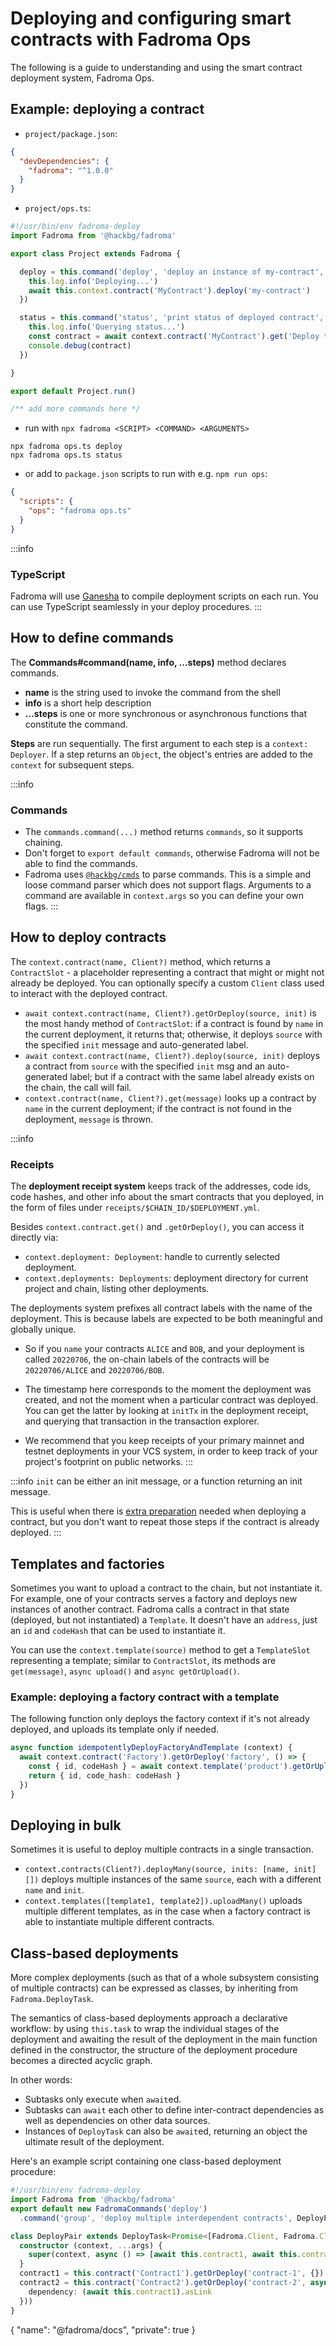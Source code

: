 # Deploying and configuring smart contracts with Fadroma Ops

The following is a guide to understanding and using the smart contract
deployment system, Fadroma Ops.

## Example: deploying a contract

* `project/package.json`:

```json
{
  "devDependencies": {
    "fadroma": "^1.0.0"
  }
}
```

* `project/ops.ts`:

```typescript
#!/usr/bin/env fadroma-deploy
import Fadroma from '@hackbg/fadroma'

export class Project extends Fadroma {

  deploy = this.command('deploy', 'deploy an instance of my-contract', async () => {
    this.log.info('Deploying...')
    await this.context.contract('MyContract').deploy('my-contract')
  })

  status = this.command('status', 'print status of deployed contract', async () => {
    this.log.info('Querying status...')
    const contract = await context.contract('MyContract').get('Deploy the contract first.').populate()
    console.debug(contract)
  })

}

export default Project.run()

/** add more commands here */
```

* run with `npx fadroma <SCRIPT> <COMMAND> <ARGUMENTS>`

```shell
npx fadroma ops.ts deploy
npx fadroma ops.ts status
```

* or add to `package.json` scripts to run with e.g. `npm run ops`:

```json
{
  "scripts": {
    "ops": "fadroma ops.ts"
  }
}
```

:::info
### TypeScript

Fadroma will use [Ganesha](https://github.com/hackbg/ganesha) to compile
deployment scripts on each run. You can use TypeScript seamlessly in your
deploy procedures.
:::

## How to define commands

The **Commands#command(name, info, ...steps)** method declares commands.

  * **name** is the string used to invoke the command from the shell
  * **info** is a short help description
  * **...steps** is one or more synchronous or asynchronous functions that constitute the command.

**Steps** are run sequentially. The first argument to each step is a `context: Deployer`.
If a step returns an `Object`, the object's entries are added to the `context` for subsequent
steps.

:::info
### Commands

* The `commands.command(...)` method returns `commands`, so it supports chaining.
* Don't forget to `export default commands`, otherwise Fadroma will not be able to find the commands.
* Fadroma uses [`@hackbg/cmds`](https://github.com/hackbg/toolbox/blob/main/cmds/cmds.ts)
  to parse commands. This is a simple and loose command parser which does not support flags.
  Arguments to a command are available in `context.args` so you can define your own flags.
:::

## How to deploy contracts

The `context.contract(name, Client?)` method, which returns a `ContractSlot` - a placeholder
representing a contract that might or might not already be deployed. You can optionally specify
a custom `Client` class used to interact with the deployed contract.

  * `await context.contract(name, Client?).getOrDeploy(source, init)` is the most handy method
    of `ContractSlot`: if a contract is found by `name` in the current deployment, it returns that;
    otherwise, it deploys `source` with the specified `init` message and auto-generated label.
  * `await context.contract(name, Client?).deploy(source, init)` deploys a contract from `source`
    with the specified `init` msg and an auto-generated label; but if a contract with the same
    label already exists on the chain, the call will fail.
  * `context.contract(name, Client?).get(message)` looks up a contract by `name` in the current
    deployment; if the contract is not found in the deployment, `message` is thrown.

:::info
### Receipts

The **deployment receipt system** keeps track of the addresses, code ids, code hashes, and other
info about the smart contracts that you deployed, in the form of files under
`receipts/$CHAIN_ID/$DEPLOYMENT.yml`.

Besides `context.contract.get()` and `.getOrDeploy()`, you can access it directly via:
* `context.deployment: Deployment`: handle to currently selected deployment.
* `context.deployments: Deployments`: deployment directory for current project and chain,
  listing other deployments.

The deployments system prefixes all contract labels with the name of the deployment.
This is because labels are expected to be both meaningful and globally unique.

* So if you `name` your contracts `ALICE` and `BOB`, and your deployment is called `20220706`,
  the on-chain labels of the contracts will be `20220706/ALICE` and `20220706/BOB`.

* The timestamp here corresponds to the moment the deployment was created, and not the moment
  when a particular contract was deployed. You can get the latter by looking at `initTx` in the
  deployment receipt, and querying that transaction in the transaction explorer.

* We recommend that you keep receipts of your primary mainnet and testnet deployments in your
  VCS system, in order to keep track of your project's footprint on public networks.
:::

:::info
`init` can be either an init message, or a function returning an init message.

This is useful when there is [extra preparation](#templates-and-factories) needed when deploying a contract,
but you don't want to repeat those steps if the contract is already deployed.
:::

## Templates and factories

Sometimes you want to upload a contract to the chain, but not instantiate it. For example,
one of your contracts serves a factory and deploys new instances of another contract.
Fadroma calls a contract in that state (deployed, but not instantiated) a `Template`.
It doesn't have an `address`, just an `id` and `codeHash` that can be used to instantiate it.

You can use the `context.template(source)` method to get a `TemplateSlot` representing a
template; similar to `ContractSlot`, its methods are `get(message)`, `async upload()` and
`async getOrUpload()`.

### Example: deploying a factory contract with a template

The following function only deploys the factory context if it's not already deployed,
and uploads its template only if needed.

```typescript
async function idempotentlyDeployFactoryAndTemplate (context) {
  await context.contract('Factory').getOrDeploy('factory', () => {
    const { id, codeHash } = await context.template('product').getOrUpload()
    return { id, code_hash: codeHash }
  })
}
```

## Deploying in bulk

Sometimes it is useful to deploy multiple contracts in a single transaction.

* `context.contracts(Client?).deployMany(source, inits: [name, init][])`
  deploys multiple instances of the same `source`, each with a different `name` and `init`.
* `context.templates([template1, template2]).uploadMany()` uploads multiple different templates,
  as in the case when a factory contract is able to instantiate multiple different contracts.

## Class-based deployments

More complex deployments (such as that of a whole subsystem consisting of multiple contracts)
can be expressed as classes, by inheriting from `Fadroma.DeployTask`.

The semantics of class-based deployments approach a declarative workflow: by using `this.task`
to wrap the individual stages of the deployment and awaiting the result of the deployment in the
main function defined in the constructor, the structure of the deployment procedure becomes a
directed acyclic graph.

In other words:
* Subtasks only execute when `await`ed.
* Subtasks can `await` each other to define inter-contract dependencies as well as dependencies on
  other data sources.
* Instances of `DeployTask` can also be `await`ed, returning an object the ultimate result of the
  deployment.

Here's an example script containing one class-based deployment procedure:

```typescript
#!/usr/bin/env fadroma-deploy
import Fadroma from '@hackbg/fadroma'
export default new FadromaCommands('deploy')
  .command('group', 'deploy multiple interdependent contracts', DeployPair.run)

class DeployPair extends DeployTask<Promise<[Fadroma.Client, Fadroma.Client]>> {
  constructor (context, ...args) {
    super(context, async () => [await this.contract1, await this.contract2])
  }
  contract1 = this.contract('Contract1').getOrDeploy('contract-1', {})
  contract2 = this.contract('Contract2').getOrDeploy('contract-2', async () => ({
    dependency: (await this.contract1).asLink
  }))
}
```
{
  "name": "@fadroma/docs",
  "private": true
}

